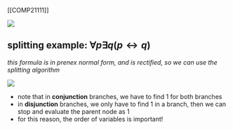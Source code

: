 [[COMP21111]]

![](https://i.imgur.com/aDF4AaF.png)


## splitting example: $\forall p \exists q(p\leftrightarrow q)$

*this formula is in prenex normal form, and is rectified, so we can use the splitting algorithm*

![](https://i.imgur.com/nr49fis.png)


- note that in **conjunction** branches, we have to find $1$ for both branches
- in **disjunction** branches, we only have to find $1$ in a branch, then we can stop and evaluate the parent node as $1$
- for this reason, the order of variables is important!